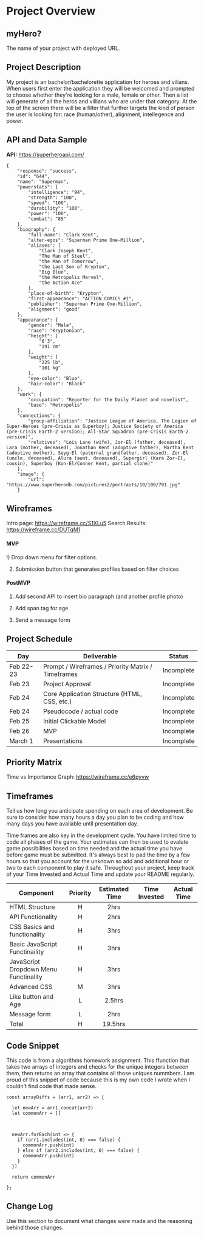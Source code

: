 # Project Overview

## myHero?

The name of your project with deployed URL.

## Project Description

My project is an bachelor/bachelorette application for heroes and vilians. When users first enter the application they will be welcomed and prompted to choose whether they're looking for a male, female or other. Then a list will generate of all the heros and villians who are under that category. At the top of the screen there will be a filter that further targets the kind of person the user is looking for: race (human/other), alignment, intellegence and power.

## API and Data Sample

**API:** https://superheroapi.com/
```
{
    "response": "success",
    "id": "644",
    "name": "Superman",
    "powerstats": {
        "intelligence": "94",
        "strength": "100",
        "speed": "100",
        "durability": "100",
        "power": "100",
        "combat": "85"
    },
    "biography": {
        "full-name": "Clark Kent",
        "alter-egos": "Superman Prime One-Million",
        "aliases": [
            "Clark Joseph Kent",
            "The Man of Steel",
            "the Man of Tomorrow",
            "the Last Son of Krypton",
            "Big Blue",
            "the Metropolis Marvel",
            "the Action Ace"
        ],
        "place-of-birth": "Krypton",
        "first-appearance": "ACTION COMICS #1",
        "publisher": "Superman Prime One-Million",
        "alignment": "good"
    },
    "appearance": {
        "gender": "Male",
        "race": "Kryptonian",
        "height": [
            "6'3",
            "191 cm"
        ],
        "weight": [
            "225 lb",
            "101 kg"
        ],
        "eye-color": "Blue",
        "hair-color": "Black"
    },
    "work": {
        "occupation": "Reporter for the Daily Planet and novelist",
        "base": "Metropolis"
    },
    "connections": {
        "group-affiliation": "Justice League of America, The Legion of Super-Heroes (pre-Crisis as Superboy); Justice Society of America (pre-Crisis Earth-2 version); All-Star Squadron (pre-Crisis Earth-2 version)",
        "relatives": "Lois Lane (wife), Jor-El (father, deceased), Lara (mother, deceased), Jonathan Kent (adoptive father), Martha Kent (adoptive mother), Seyg-El (paternal grandfather, deceased), Zor-El (uncle, deceased), Alura (aunt, deceased), Supergirl (Kara Zor-El, cousin), Superboy (Kon-El/Conner Kent, partial clone)"
    },
    "image": {
        "url": "https://www.superherodb.com/pictures2/portraits/10/100/791.jpg"
    }

```
## Wireframes

Intro page: https://wireframe.cc/S1XLu5
Search Results: https://wireframe.cc/DUTgM1

#### MVP 

!) Drop down menu for filter options.

2) Submission button that generates profiles based on filter choices

#### PostMVP  

1) Add second API to insert bio paragraph (and another profile photo)

3) Add span tag for age

5) Send a message form

## Project Schedule

|  Day | Deliverable | Status
|---|---| ---|
|Feb 22-23| Prompt / Wireframes / Priority Matrix / Timeframes | Incomplete
|Feb 23| Project Approval | Incomplete
|Feb 24| Core Application Structure (HTML, CSS, etc.) | Incomplete
|Feb 24| Pseudocode / actual code | Incomplete
|Feb 25| Initial Clickable Model  | Incomplete
|Feb 26| MVP | Incomplete
|March 1| Presentations | Incomplete

## Priority Matrix

Time vs Importance Graph: https://wireframe.cc/e6pyvw

## Timeframes

Tell us how long you anticipate spending on each area of development. Be sure to consider how many hours a day you plan to be coding and how many days you have available until presentation day.

Time frames are also key in the development cycle.  You have limited time to code all phases of the game.  Your estimates can then be used to evalute game possibilities based on time needed and the actual time you have before game must be submitted. It's always best to pad the time by a few hours so that you account for the unknown so add and additional hour or two to each component to play it safe. Throughout your project, keep track of your Time Invested and Actual Time and update your README regularly.	

| Component | Priority | Estimated Time | Time Invested | Actual Time |
| --- | :---: |  :---: | :---: | :---: |
| HTML Structure | H | 2hrs|  |  |
| API Functionality | H | 2hrs|  |  |
| CSS Basics and functionality | H | 3hrs|  |  |
| Basic JavaScript Functinaility | H | 3hrs|  |  |
| JavaScript Dropdown Menu Functinality | H | 3hrs|  |  |
| Advanced CSS | M | 3hrs|  |  |
| Like button and Age | L | 2.5hrs|  |  |
| Message form | L | 2hrs |  |  |
| Total | H | 19.5hrs |  |  |

## Code Snippet

This code is from a algorithms homework assignment. This ffunction that takes two arrays of integers and checks for the unique integers between them, then returns an array that contains all those uniques nummbers. I am proud of this snippet of code because this is my own code I wrote when I couldn't find code that made sense.

```
const arrayDiffs = (arr1, arr2) => {

  let newArr = arr1.concat(arr2)                      
  let commonArr = []                                  



  newArr.forEach(int => {                             
    if (arr1.includes(int, 0) === false) {            
      commonArr.push(int)                             
    } else if (arr2.includes(int, 0) === false) {     
      commonArr.push(int)
    }
  })

  return commonArr                                    
  
};
```


## Change Log
 Use this section to document what changes were made and the reasoning behind those changes.  
